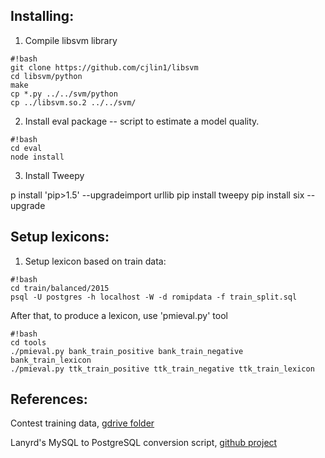 ## **Installing:** ##
1. Compile libsvm library
```
#!bash
git clone https://github.com/cjlin1/libsvm
cd libsvm/python
make
cp *.py ../../svm/python
cp ../libsvm.so.2 ../../svm/
```

2. Install eval package -- script to estimate a model quality.
```
#!bash
cd eval
node install
```

3. Install Tweepy

p install 'pip>1.5' --upgradeimport urllib
pip install tweepy
pip install six --upgrade

## **Setup lexicons:** ##

1. Setup lexicon based on train data:

```
#!bash
cd train/balanced/2015
psql -U postgres -h localhost -W -d romipdata -f train_split.sql
```
After that, to produce a lexicon, use 'pmieval.py' tool

```
#!bash
cd tools
./pmieval.py bank_train_positive bank_train_negative bank_train_lexicon
./pmieval.py ttk_train_positive ttk_train_negative ttk_train_lexicon
```


## **References:** ##
Contest training data, [gdrive folder](http://goo.gl/qHeAVo)

Lanyrd's MySQL to PostgreSQL conversion script, [github project](https://github.com/lanyrd/mysql-postgresql-converter)

